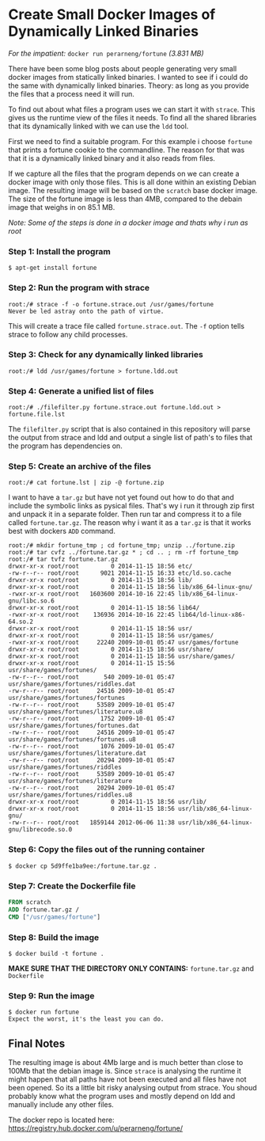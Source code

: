 # Create Small Docker Images of Dynamically Linked Binaries

*For the impatient:*
`docker run perarneng/fortune` *(3.831 MB)*


There have been some blog posts about people generating very small docker images from statically linked binaries. I wanted to see if i could do the same with dynamically linked binaries. Theory: as long as you provide the files that a process need it will run. 

To find out about what files a program uses we can start it with `strace`. This gives us the runtime view of the files it needs. To find all the shared libraries that its dynamically linked with we can use the `ldd` tool.

First we need to find a suitable program. For this example i choose `fortune` that prints a fortune cookie to the commandline. The reason for that was that it is a dynamically linked binary and it also reads from files.

If we capture all the files that the program depends on we can create a docker image with only those files. This is all done within an existing Debian image. The resulting image will be based on the `scratch` base docker image. The size of the fortune image is less than 4MB, compared to the debain image that weighs in on 85.1 MB.


*Note: Some of the steps is done in a docker image and thats why i run as root*

### Step 1: Install the program
`$ apt-get install fortune`

### Step 2: Run the program with strace
```shell
root:/# strace -f -o fortune.strace.out /usr/games/fortune 
Never be led astray onto the path of virtue.
```
This will create a trace file called `fortune.strace.out`. The `-f` option tells strace to follow any child processes.

### Step 3: Check for any dynamically linked libraries
```shell
root:/# ldd /usr/games/fortune > fortune.ldd.out
```

### Step 4: Generate a unified list of files
```shell
root:/# ./filefilter.py fortune.strace.out fortune.ldd.out > fortune.file.lst
```
The `filefilter.py` script that is also contained in this repository will parse the output from strace and ldd and output a single list of path's to files that the program has dependencies on.

### Step 5: Create an archive of the files
```shell
root:/# cat fortune.lst | zip -@ fortune.zip
```
I want to have a `tar.gz` but have not yet found out how to do that and include the symbolic links as pysical files. That's wy i run it through zip first and unpack it in a separate folder. Then run tar and compress it to a file called `fortune.tar.gz`. The reason why i want it as a `tar.gz` is that it works best with dockers `ADD` command.
```shell
root:/# mkdir fortune_tmp ; cd fortune_tmp; unzip ../fortune.zip
root:/# tar cvfz ../fortune.tar.gz * ; cd .. ; rm -rf fortune_tmp
root:/# tar tvfz fortune.tar.gz 
drwxr-xr-x root/root         0 2014-11-15 18:56 etc/
-rw-r--r-- root/root      9021 2014-11-15 16:33 etc/ld.so.cache
drwxr-xr-x root/root         0 2014-11-15 18:56 lib/
drwxr-xr-x root/root         0 2014-11-15 18:56 lib/x86_64-linux-gnu/
-rwxr-xr-x root/root   1603600 2014-10-16 22:45 lib/x86_64-linux-gnu/libc.so.6
drwxr-xr-x root/root         0 2014-11-15 18:56 lib64/
-rwxr-xr-x root/root    136936 2014-10-16 22:45 lib64/ld-linux-x86-64.so.2
drwxr-xr-x root/root         0 2014-11-15 18:56 usr/
drwxr-xr-x root/root         0 2014-11-15 18:56 usr/games/
-rwxr-xr-x root/root     22240 2009-10-01 05:47 usr/games/fortune
drwxr-xr-x root/root         0 2014-11-15 18:56 usr/share/
drwxr-xr-x root/root         0 2014-11-15 18:56 usr/share/games/
drwxr-xr-x root/root         0 2014-11-15 15:56 usr/share/games/fortunes/
-rw-r--r-- root/root       540 2009-10-01 05:47 usr/share/games/fortunes/riddles.dat
-rw-r--r-- root/root     24516 2009-10-01 05:47 usr/share/games/fortunes/fortunes
-rw-r--r-- root/root     53589 2009-10-01 05:47 usr/share/games/fortunes/literature.u8
-rw-r--r-- root/root      1752 2009-10-01 05:47 usr/share/games/fortunes/fortunes.dat
-rw-r--r-- root/root     24516 2009-10-01 05:47 usr/share/games/fortunes/fortunes.u8
-rw-r--r-- root/root      1076 2009-10-01 05:47 usr/share/games/fortunes/literature.dat
-rw-r--r-- root/root     20294 2009-10-01 05:47 usr/share/games/fortunes/riddles
-rw-r--r-- root/root     53589 2009-10-01 05:47 usr/share/games/fortunes/literature
-rw-r--r-- root/root     20294 2009-10-01 05:47 usr/share/games/fortunes/riddles.u8
drwxr-xr-x root/root         0 2014-11-15 18:56 usr/lib/
drwxr-xr-x root/root         0 2014-11-15 18:56 usr/lib/x86_64-linux-gnu/
-rw-r--r-- root/root   1859144 2012-06-06 11:38 usr/lib/x86_64-linux-gnu/librecode.so.0
```
### Step 6: Copy the files out of the running container
```shell
$ docker cp 5d9ffe1ba9ee:/fortune.tar.gz .
```
### Step 7: Create the Dockerfile file
```Dockerfile
FROM scratch
ADD fortune.tar.gz /
CMD ["/usr/games/fortune"]
```
### Step 8: Build the image
```shell
$ docker build -t fortune .
```
**MAKE SURE THAT THE DIRECTORY ONLY CONTAINS:** `fortune.tar.gz` and `Dockerfile`

### Step 9: Run the image
```shell
$ docker run fortune 
Expect the worst, it's the least you can do.
```

## Final Notes
The resulting image is about 4Mb large and is much better than close to 100Mb that the debian image is. Since `strace` is analysing the runtime it might happen that all paths have not been executed and all files have not been opened. So its a little bit risky analysing output from strace. You shoud probably know what the program uses and mostly depend on ldd and manually include any other files.

The docker repo is located here: https://registry.hub.docker.com/u/perarneng/fortune/


